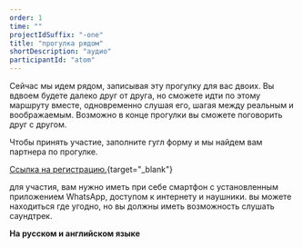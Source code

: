 ```yaml
---
order: 1
time: ""
projectIdSuffix: "-one"
title: "прогулка рядом"
shortDescription: "аудио"
participantId: "atom"
---
```


Сейчас мы идем рядом, записывая эту прогулку для вас двоих. Вы вдвоем будете далеко друг от друга, но сможете идти по этому маршруту вместе, одновременно слушая его, шагая между реальным и воображаемым. Возможно в конце прогулки вы сможете поговорить друг с другом.

Чтобы принять участие, заполните гугл форму и мы найдем вам партнера по прогулке.

[Ссылка на регистрацию.](https://docs.google.com/forms/d/e/1FAIpQLScdCdL1qXLbpeN54v_GW9vBZWtEqz6_QbHCi4YC7GiB_OW__A/viewform?usp=sf_link){target="_blank"}

для участия, вам нужно иметь при себе смартфон с установленным приложением WhatsApp, доступом к интернету и наушники. вы можете находиться где угодно, но вы должны иметь возможность слушать саундтрек.

**На русском и английском языке**
